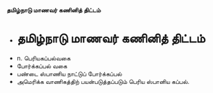 **தமிழ்நாடு மாணவர் கணினித் திட்டம்**
- # தமிழ்நாடு மாணவர் கணினித் திட்டம்
- n. பெரியகப்பல்வகை
- போர்க்கப்பல் வகை
- பண்டை ஸ்பாணிய நாட்டுப் போர்க்கப்பல்
- அமெரிக்க வாணிகத்திற் பயன்படுத்தப்படும் பெரிய ஸ்பானிய கப்பல்.

